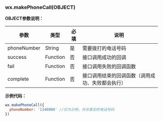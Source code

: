 
### wx.makePhoneCall(OBJECT)

**OBJECT参数说明：**

| 参数       | 类型       | 必填   | 说明                                       |
| -------- | -------- | ---- | ---------------------------------------- |
| phoneNumber | String | 是 | 需要拨打的电话号码 |
| success  | Function | 否    | 接口调用成功的回调                              |
| fail     | Function | 否    | 接口调用失败的回调函数                              |
| complete | Function | 否    | 接口调用结束的回调函数（调用成功、失败都会执行）                 |

**示例代码：**

```javascript
wx.makePhoneCall({
  phoneNumber: '1340000' //仅为示例，并非真实的电话号码
})
```
